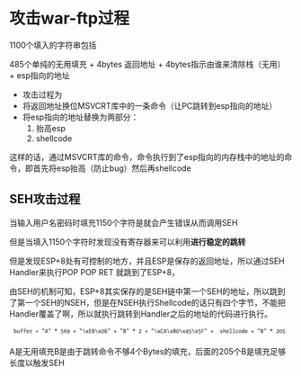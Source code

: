 # 攻击war-ftp过程

1100个填入的字符串包括

485个单纯的无用填充 + 4bytes 返回地址 + 4bytes指示由谁来清除栈（无用） + esp指向的地址

* 攻击过程为
* 将返回地址换位MSVCRT库中的一条命令（让PC跳转到esp指向的地址）
* 将esp指向的地址替换为两部分：
  1. 抬高esp
  2. shellcode

这样的话，通过MSVCRT库的命令，命令执行到了esp指向的内存栈中的地址的命令，即首先将esp抬高（防止bug）然后再shellcode

## SEH攻击过程

当输入用户名密码时填充1150个字符是就会产生错误从而调用SEH

但是当填入1150个字符时发现没有寄存器来可以利用**进行稳定的跳转**

但是发现ESP+8处有可控制的地方，并且ESP是保存的返回地址，所以通过SEH Handler来执行POP POP RET 就跳到了ESP+8，

由SEH的机制可知，ESP+8其实保存的是SEH链中第一个SEH的地址，所以跳到了第一个SEH的NSEH，但是在NSEH执行Shellcode的话只有四个字节，不能把Handler覆盖了啊，所以就执行跳转到Handler之后的地址的代码进行执行。

![](../../.gitbook/assets/15298446836255.jpg)

A是无用填充B是由于跳转命令不够4个Bytes的填充，后面的205个B是填充足够长度以触发SEH

